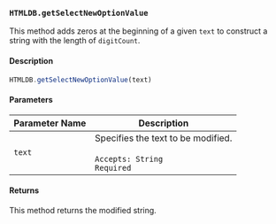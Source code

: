 ### `HTMLDB.getSelectNewOptionValue`

This method adds zeros at the beginning of a given `text` to construct a string with the length of `digitCount`.

#### Description

```javascript
HTMLDB.getSelectNewOptionValue(text)
```

#### Parameters

| Parameter Name             | Description                               |
| -------------------------- | ----------------------------------------- |
| `text` | Specifies the text to be modified.<br><br>`Accepts: String`<br>`Required` |

#### Returns

This method returns the modified string.